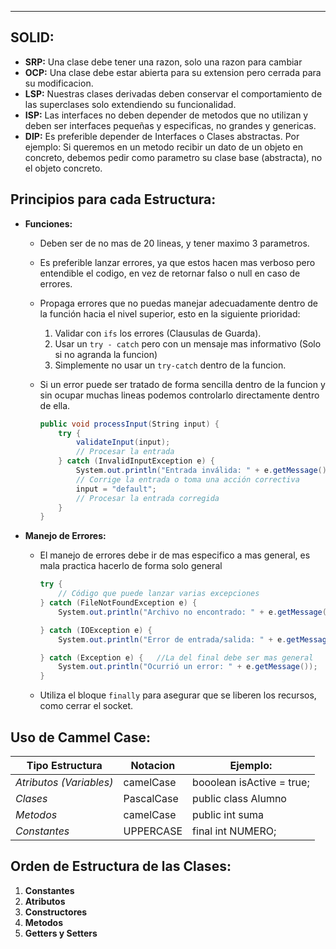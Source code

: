 
---
## SOLID:

- **SRP:** Una clase debe tener una razon, solo una razon para cambiar
- **OCP:** Una clase debe estar abierta para su extension pero cerrada para su modificacion.
- **LSP:** Nuestras clases derivadas deben conservar el comportamiento de las superclases solo extendiendo su funcionalidad.
- **ISP:** Las interfaces no deben depender de metodos que no utilizan y deben ser interfaces pequeñas y especificas, no grandes y genericas. 
- **DIP:**  Es preferible depender de Interfaces o Clases abstractas. Por ejemplo: Si queremos en un metodo recibir un dato de un objeto en concreto, debemos pedir como parametro su clase base (abstracta), no el objeto concreto.

## Principios para cada Estructura:

- **Funciones:**
	- Deben ser de no mas de 20 lineas, y tener maximo 3 parametros.
	
	- Es preferible lanzar errores, ya que estos hacen mas verboso pero entendible el codigo, en vez de retornar falso o null en caso de errores.
	
	- Propaga errores que no puedas manejar adecuadamente dentro de la función hacia el nivel superior, esto en la siguiente prioridad: 
		1. Validar con `ifs` los errores (Clausulas de Guarda).
		2. Usar un `try - catch` pero con  un mensaje mas informativo (Solo si no agranda la funcion)
		3. Simplemente no usar un `try-catch` dentro de la funcion.
	
	- Si un error puede ser tratado de forma sencilla dentro de la funcion y sin ocupar muchas lineas podemos controlarlo directamente dentro de ella.
		```csharp
		public void processInput(String input) {
		    try {
		        validateInput(input);
		        // Procesar la entrada
		    } catch (InvalidInputException e) {
		        System.out.println("Entrada inválida: " + e.getMessage());
		        // Corrige la entrada o toma una acción correctiva
		        input = "default";
		        // Procesar la entrada corregida
		    }
		}
	
		```

- **Manejo de Errores:**
	- El manejo de errores debe ir de mas especifico a mas general, es mala practica hacerlo de forma solo general
		```csharp
		try {
		    // Código que puede lanzar varias excepciones
		} catch (FileNotFoundException e) {
		    System.out.println("Archivo no encontrado: " + e.getMessage());

		} catch (IOException e) {
		    System.out.println("Error de entrada/salida: " + e.getMessage());
	
		} catch (Exception e) {   //La del final debe ser mas general
		    System.out.println("Ocurrió un error: " + e.getMessage());
		}
		```

	- Utiliza el bloque `finally` para asegurar que se liberen los recursos, como cerrar el socket.









## Uso de Cammel Case:

| **Tipo Estructura**     | Notacion   | Ejemplo:                  |
| ----------------------- | ---------- | ------------------------- |
| *Atributos (Variables)* | camelCase  | booolean isActive = true; |
| *Clases*                | PascalCase | public class Alumno       |
| *Metodos*               | camelCase  | public int suma           |
| *Constantes*            | UPPERCASE  | final int NUMERO;         |

## Orden de Estructura de las Clases:

1. **Constantes**
2. **Atributos**
3. **Constructores**
4. **Metodos**
5. **Getters y Setters**
